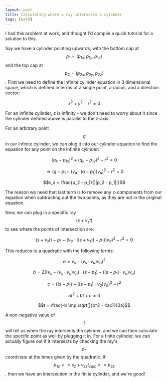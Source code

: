 ```yaml
---
layout: post
title: Calculating where a ray intersects a cylinder
tags: [math]
---
```


I had this problem at work, and thought I'd compile a quick tutorial for a solution to this.

Say we have a cylinder pointing upwards, with the bottom cap at $$p_1 = (p_{1x}, p_{1y}, p_{1z})$$ and the top cap at $$p_2 = (p_{2x}, p_{2y}, p_{2z})$$. First we need to define the infinite cylinder equation in 3 dimensional space, which is defined in terms of a single point, a radius, and a direction vector:

$$x^2 + y^2 - r^2 = 0$$

For an infinite cylinder, z is infinity - we don't need to worry about it since the cylinder defined above is parallel to the z-axis.

For an arbitrary point $$q$$ in our infinite cylinder, we can plug it into our cylinder equation to find the equation for any point on the infinite cylinder:

$$(q_{x} - p_{1x})^2 + (q_{y} - p_{1y})^2 - r^2 = 0$$

$$\Rightarrow (q - p_{1} - (v_a \cdot (q-p_1))v_a)^2 - r^2 = 0$$

$$v_a = \frac{p_2 - p_1}{||p_2 - p_1||}$$

The reason we need that last term is to remove any z-components from our equation when subtracting out the two points, as they are not in the original equation.

Now, we can plug in a specific ray $$(s + v_st)$$ to see where the points of intersection are:

$$(s + v_st) - p_{1} - (v_a \cdot ((s+v_st)-p_1))v_a)^2 - r^2 = 0$$

This reduces to a quadratic with the following terms:

$$a = v_s - (v_s \cdot v_a)v_a)^2$$

$$b = 2((v_s - (v_s \cdot v_a)v_a) \cdot (s - p_1) - ((s - p_1) \cdot v_a)v_a)$$

$$c = ((s-p_1) - ((s-p_1) \cdot v_a)v_a)^2 - r^2$$

$$at^2 + bt + c = 0$$

$$t = \frac{-b \mp \sqrt[]{b^2 - 4ac}}{2a}$$

A non-negative value of $$t$$ will tell us when the ray intersects the cylinder, and we can then calculate the specific point as well by plugging it in. For a finite cylinder, we can actually figure out if it intersects by checking the ray's $$z-$$coordinate at the times given by the quadratic. If $$p_{1z} <= s_z + v_{sz}t_{calc} <= p_{2z}$$, then we have an intersection in the finite cylinder, and we're good!
